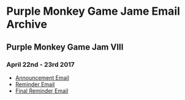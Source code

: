 # Purple Monkey Game Jame Email Archive

## Purple Monkey Game Jam VIII

### April 22nd - 23rd 2017

- [Announcement Email](PMGJ-VIII/2017-02-27/)
- [Reminder Email](PMGJ-VIII/2017-04-03/)
- [Final Reminder Email](PMGJ-VIII/2017-04-18/)
